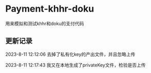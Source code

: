 # Payment-khhr-doku
用来模拟和测试khhr和doku的支付代码
## 更新记录
2023-8-11 12:12:06
去掉了私有化key的产出文件，并且忽略上传

2023-8-11 12:17:43
我又在本地生成了privateKey文件，检验是否上传
